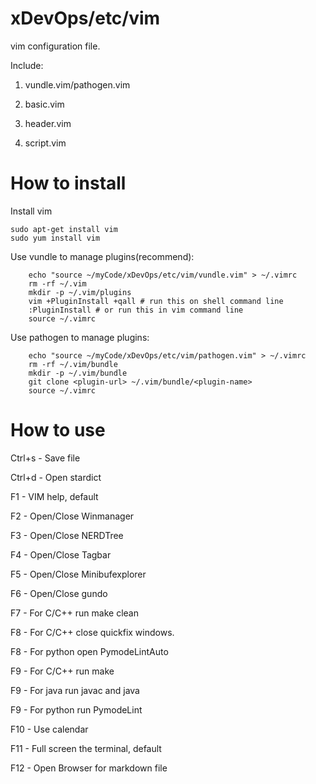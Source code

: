 # xDevOps/etc/vim

vim configuration file.

Include:

1. vundle.vim/pathogen.vim

2. basic.vim

3. header.vim

4. script.vim

# How to install

Install vim

    sudo apt-get install vim
    sudo yum install vim

Use vundle to manage plugins(recommend):

        echo "source ~/myCode/xDevOps/etc/vim/vundle.vim" > ~/.vimrc
        rm -rf ~/.vim
        mkdir -p ~/.vim/plugins
        vim +PluginInstall +qall # run this on shell command line
        :PluginInstall # or run this in vim command line
        source ~/.vimrc

Use pathogen to manage plugins:

        echo "source ~/myCode/xDevOps/etc/vim/pathogen.vim" > ~/.vimrc
        rm -rf ~/.vim/bundle
        mkdir -p ~/.vim/bundle
        git clone <plugin-url> ~/.vim/bundle/<plugin-name>
        source ~/.vimrc

# How to use

Ctrl+s - Save file

Ctrl+d - Open stardict

F1 - VIM help, default

F2 - Open/Close Winmanager

F3 - Open/Close NERDTree

F4 - Open/Close Tagbar

F5 - Open/Close Minibufexplorer

F6 - Open/Close gundo

F7 - For C/C++ run make clean

F8 - For C/C++ close quickfix windows.

F8 - For python open PymodeLintAuto

F9 - For C/C++ run make

F9 - For java run javac and java

F9 - For python run PymodeLint

F10 - Use calendar

F11 - Full screen the terminal, default

F12 - Open Browser for markdown file

